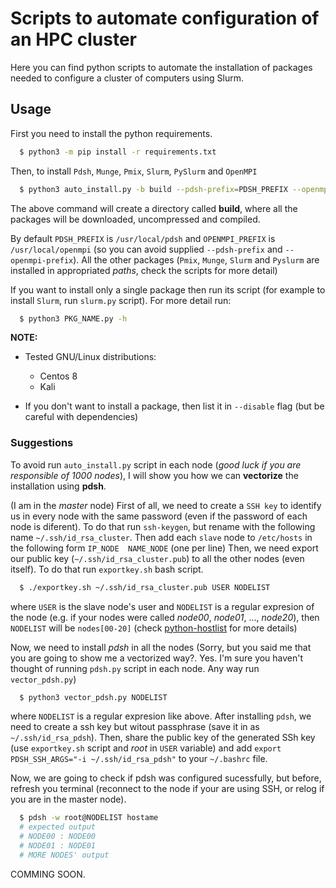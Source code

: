 # Scripts to automate configuration of an HPC cluster
Here you can find python scripts to automate the installation of packages needed to configure a cluster of computers using Slurm.

## Usage
First you need to install the python requirements.
```bash
  $ python3 -m pip install -r requirements.txt
```

Then, to install `Pdsh`, `Munge`, `Pmix`, `Slurm`, `PySlurm` and `OpenMPI`
```bash
  $ python3 auto_install.py -b build --pdsh-prefix=PDSH_PREFIX --openmpi-prefix=OPENMPI_PREFIX
```
The above command will create a directory called **build**, where all the packages will be downloaded, uncompressed and compiled.

By default `PDSH_PREFIX` is `/usr/local/pdsh` and `OPENMPI_PREFIX` is `/usr/local/openmpi` (so you can avoid supplied `--pdsh-prefix` and `--openmpi-prefix`). All the other packages (`Pmix`, `Munge`, `Slurm` and `Pyslurm` are installed in appropriated *paths*, check the scripts for more detail)

If you want to install only a single package then run its script (for example to install `Slurm`, run `slurm.py` script). For more detail run:
```bash
  $ python3 PKG_NAME.py -h
```

**NOTE:**  
* Tested GNU/Linux distributions:
  * Centos 8
  * Kali

* If you don't want to install a package, then list it in `--disable` flag (but be careful with dependencies)


### Suggestions
To avoid run `auto_install.py` script in each node (*good luck if you are responsible of 1000 nodes*), I will show you how we can **vectorize** the installation using **pdsh**.

(I am in the *master* node) First of all, we need to create a `SSH key` to identify us in every node with the same password (even if the password of each node is diferent).
To do that run `ssh-keygen`, but rename with the following name `~/.ssh/id_rsa_cluster`. Then add each `slave` node to `/etc/hosts` in the following form  `IP_NODE  NAME_NODE` (one per line)
Then, we need export our public key (`~/.ssh/id_rsa_cluster.pub`) to all the other nodes (even itself). To do that run `exportkey.sh` bash script.

```bash
  $ ./exportkey.sh ~/.ssh/id_rsa_cluster.pub USER NODELIST
```
where `USER` is the slave node's user and `NODELIST` is a regular expresion of the node (e.g. if your nodes were called *node00*, *node01*, ..., *node20*), then `NODELIST` will be `nodes[00-20]` (check [python-hostlist](https://www.nsc.liu.se/~kent/python-hostlist/) for more details)


Now, we need to install *pdsh* in all the nodes (Sorry, but you said me that you are going to show me a vectorized way?. Yes. I'm sure you haven't thought of running `pdsh.py` script in each node. Any way run `vector_pdsh.py`)

```bash
  $ python3 vector_pdsh.py NODELIST
```
where `NODELIST` is a regular expresion like above. After installing `pdsh`, we need to create a ssh key but witout passphrase (save it in as `~/.ssh/id_rsa_pdsh`).
Then, share the public key of the generated SSh key (use `exportkey.sh` script and *root* in `USER` variable) and add `export PDSH_SSH_ARGS="-i ~/.ssh/id_rsa_pdsh"` to your `~/.bashrc` file.

Now, we are going to check if pdsh was configured sucessfully, but before, refresh you terminal (reconnect to the node if your are using SSH, or relog if you are in the master node).

```bash
  $ pdsh -w root@NODELIST hostame
  # expected output
  # NODE00 : NODE00
  # NODE01 : NODE01
  # MORE NODES' output
 ```
 
COMMING SOON.
